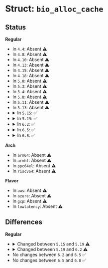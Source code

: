 # Struct: <code>bio_alloc_cache</code>

## Status
<b>Regular</b>
<ul>
<li>
In <code>4.4</code>: Absent ⚠️
</li>
<li>
In <code>4.8</code>: Absent ⚠️
</li>
<li>
In <code>4.10</code>: Absent ⚠️
</li>
<li>
In <code>4.13</code>: Absent ⚠️
</li>
<li>
In <code>4.15</code>: Absent ⚠️
</li>
<li>
In <code>4.18</code>: Absent ⚠️
</li>
<li>
In <code>5.0</code>: Absent ⚠️
</li>
<li>
In <code>5.3</code>: Absent ⚠️
</li>
<li>
In <code>5.4</code>: Absent ⚠️
</li>
<li>
In <code>5.8</code>: Absent ⚠️
</li>
<li>
In <code>5.11</code>: Absent ⚠️
</li>
<li>
In <code>5.13</code>: Absent ⚠️
</li>
<li>
<details>
<summary>In <code>5.15</code>: ✅</summary>

```c
struct bio_alloc_cache {
    struct bio_list free_list;
    unsigned int nr;
};
```
</details>
</li>
<li>
<details>
<summary>In <code>5.19</code>: ✅</summary>

```c
struct bio_alloc_cache {
    struct bio *free_list;
    unsigned int nr;
};
```
</details>
</li>
<li>
<details>
<summary>In <code>6.2</code>: ✅</summary>

```c
struct bio_alloc_cache {
    struct bio *free_list;
    struct bio *free_list_irq;
    unsigned int nr;
    unsigned int nr_irq;
};
```
</details>
</li>
<li>
<details>
<summary>In <code>6.5</code>: ✅</summary>

```c
struct bio_alloc_cache {
    struct bio *free_list;
    struct bio *free_list_irq;
    unsigned int nr;
    unsigned int nr_irq;
};
```
</details>
</li>
<li>
<details>
<summary>In <code>6.8</code>: ✅</summary>

```c
struct bio_alloc_cache {
    struct bio *free_list;
    struct bio *free_list_irq;
    unsigned int nr;
    unsigned int nr_irq;
};
```
</details>
</li>
</ul>
<b>Arch</b>
<ul>
<li>
In <code>arm64</code>: Absent ⚠️
</li>
<li>
In <code>armhf</code>: Absent ⚠️
</li>
<li>
In <code>ppc64el</code>: Absent ⚠️
</li>
<li>
In <code>riscv64</code>: Absent ⚠️
</li>
</ul>
<b>Flavor</b>
<ul>
<li>
In <code>aws</code>: Absent ⚠️
</li>
<li>
In <code>azure</code>: Absent ⚠️
</li>
<li>
In <code>gcp</code>: Absent ⚠️
</li>
<li>
In <code>lowlatency</code>: Absent ⚠️
</li>
</ul>

## Differences
<b>Regular</b>
<ul>
<li>
<details>
<summary>Changed between <code>5.15</code> and <code>5.19</code> ⚠️</summary>
<ul>
<li>
<b>Field type changed. </b>
<code>struct bio_list free_list</code> ➡️ <code>struct bio *free_list</code>
</li>
</ul>
</details>
</li>
<li>
<details>
<summary>Changed between <code>5.19</code> and <code>6.2</code> ⚠️</summary>
<ul>
<li>
<b>Field added. </b>
<code>struct bio *free_list_irq</code>
</li>
<li>
<b>Field added. </b>
<code>unsigned int nr_irq</code>
</li>
</ul>
</details>
</li>
<li>
No changes between <code>6.2</code> and <code>6.5</code> ✅
</li>
<li>
No changes between <code>6.5</code> and <code>6.8</code> ✅
</li>
</ul>
